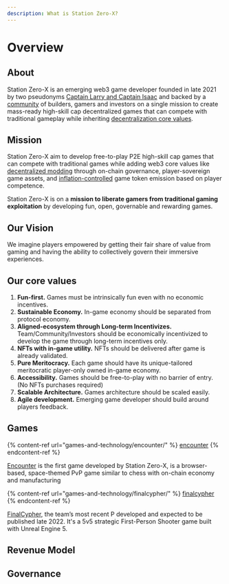 ```yaml
---
description: What is Station Zero-X?
---
```


# Overview

## About

Station Zero-X is an emerging web3 game developer founded in late 2021 by two pseudonyms [Captain Larry and Captain Isaac](station-zero-x/team.md) and backed by a [community](station-zero-x/community.md) of builders, gamers and investors on a single mission to create mass-ready high-skill cap decentralized games that can compete with traditional gameplay while inheriting [decentralization core values](broken-reference).&#x20;

## Mission

Station Zero-X aim to develop free-to-play P2E high-skill cap games that can compete with traditional games while adding web3 core values like [decentralized modding](governance/decentralized-modding.md) through on-chain governance, player-sovereign game assets, and [inflation-controlled](broken-reference) game token emission based on player competence.

Station Zero-X is on a **mission to liberate gamers from traditional gaming exploitation** by developing fun, open, governable and rewarding games.

## Our Vision

We imagine players empowered by getting their fair share of value from gaming and having the ability to collectively govern their immersive experiences.



## Our core values

1. **Fun-first.** Games must be intrinsically fun even with no economic incentives.
2. **Sustainable Economy.** In-game economy should be separated from protocol economy.
3. **Aligned-ecosystem through Long-term Incentivizes.** Team/Community/Investors should be economically incentivized to develop the game through long-term incentives only.
4. **NFTs with in-game utility.** NFTs should be delivered after game is already validated.
5. **Pure Meritocracy.**  Each game should have its unique-tailored meritocratic player-only owned in-game economy.
6. **Accessibility.** Games should be free-to-play with no barrier of entry. (No NFTs purchases required)
7. **Scalable Architecture.** Games architecture should be scaled easily.
8. **Agile development.** Emerging game developer should build around players feedback.

## Games

{% content-ref url="games-and-technology/encounter/" %}
[encounter](games-and-technology/encounter/)
{% endcontent-ref %}

[Encounter](games-and-technology/encounter/) is the first game developed by Station Zero-X, is a browser-based, space-themed PvP game similar to chess with on-chain economy and manufacturing





{% content-ref url="games-and-technology/finalcypher/" %}
[finalcypher](games-and-technology/finalcypher/)
{% endcontent-ref %}

[FinalCypher](games-and-technology/finalcypher/), the team’s most recent P developed and expected to be published late 2022. It's a 5v5 strategic First-Person Shooter game built with Unreal Engine 5.



## Revenue Model





## Governance

